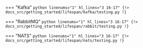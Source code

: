 === "Kafka"
    ```python linenums="1" hl_lines="3 16-17"
    {!> docs_src/getting_started/lifespan/kafka/testing.py !}
    ```

=== "RabbitMQ"
    ```python linenums="1" hl_lines="3 16-17"
    {!> docs_src/getting_started/lifespan/rabbit/testing.py !}
    ```

=== "NATS"
    ```python linenums="1" hl_lines="3 16-17"
    {!> docs_src/getting_started/lifespan/nats/testing.py !}
    ```
